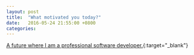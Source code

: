 ```yaml
---
layout: post
title:  "What motivated you today?"
date:   2016-05-24 21:55:00 +0800
categories: 
---
```

[A future where I am a professional software developer.](https://github.com/jiayeerawr/xamarin-bmi-calculator){:target="_blank"}
